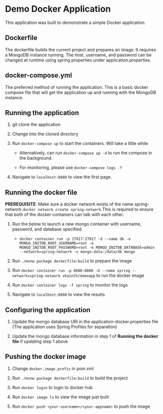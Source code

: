 # Demo Docker Application

This application was built to demonstrate a simple Docker application.

## Dockerfile

The dockerfile builds the current project and prepares an image. It requires a MongoDB instance running.
The host, username, and password can be changed at runtime using spring properties under application.properties.

## docker-compose.yml

The preferred method of running the application. This is a basic docker compose file that will get the application up
and running with the MongoDB instance.

## Running the application

1. git clone the application

2. Change into the cloned directory

3. Run `docker-compose up` to start the containers. Will take a little while

    * Alternatively, can run `docker-compose up -d` to run the compose in the background.

    * For monitoring, please use `docker-compose logs -f`

4. Navigate to `localhost:8080` to view the first page.

## Running the docker file

**PREREQUISITE**: Make sure a docker network exists of the name spring-network `docker network create spring-network`
This is required to ensure that both of the docker containers can talk with each other.

1. Run the below to launch a new mongo container with username, password, and database specified.

    * `docker container run -p 27017:27017 -d --name db -e MONGO_INITDB_ROOT_USERNAME=root -e MONGO_INITDB_ROOT_PASSWORD=root -e MONGO_INITDB_DATABASE=admin --network=spring-network -v mongo-data:/data/db mongo`

2. Run `./mvnw package dockerfile:build` to prepare the image

3. Run `docker container run -p 8080:8080 -d --name spring --network=spring-network vkainth/demoapp` to run the docker image

4. Run `docker container logs -f spring` to monitor the logs

5. Navigate to `localhost:8080` to view the results

## Configuring the application

1. Update the mongo database URI in the application-docker.properties file (The application uses Spring Profiles for separation)

2. Update the mongo database information in step 1 of **Running the docker file** if updating step 1 above

## Pushing the docker image

1. Change `docker.image.prefix` in pom.xml

2. Run `./mvnw package dockerfile:build` to build the project

3. Run `docker login` to login to docker hub

4. Run `docker image ls` to view the image just built

5. Run `docker push <your-username>/<your-appname>` to push the image
